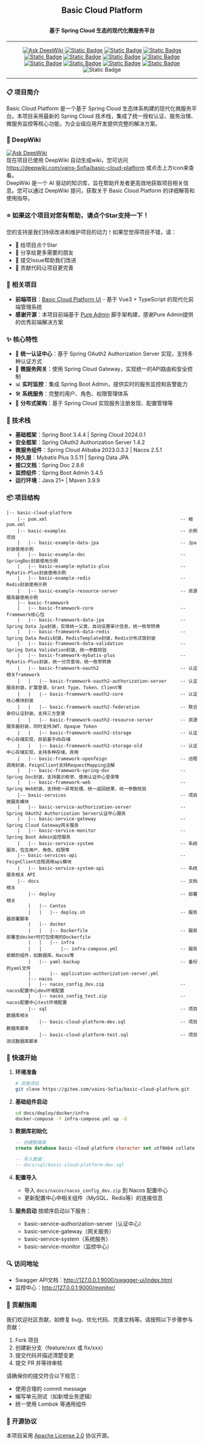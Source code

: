 <h2 style="margin: 30px 0 30px; text-align: center; font-weight: bold;">Basic Cloud Platform</h2>
<h4 style="text-align: center;">基于 Spring Cloud 生态的现代化微服务平台</h4>

---
<div style="text-align: center">

[![Ask DeepWiki](https://deepwiki.com/badge.svg)](https://deepwiki.com/vains-Sofia/basic-cloud-platform)
[![Static Badge](https://img.shields.io/badge/Spring%20Boot-3.4.4-6DB33F?logo=springboot)](https://docs.spring.io/spring-boot/index.html)
[![Static Badge](https://img.shields.io/badge/Spring%20OAuth2%20Authorization%20Server-1.4.2-6DB33F?logo=springsecurity)](https://docs.spring.io/spring-authorization-server/reference/index.html)
[![Static Badge](https://img.shields.io/badge/Spring%20Cloud-2024.0.1-6DB33F?logo=spring)](https://docs.spring.io/spring-cloud-release/reference/index.html)
[![Static Badge](https://img.shields.io/badge/Spring%20Cloud%20Alibaba-2023.0.3.2-ff6a00?logo=alibabacloud)](https://sca.aliyun.com/)
[![Static Badge](https://img.shields.io/badge/Spring%20Doc-2.8.6-6ba43a)](https://springdoc.org/)
[![Static Badge](https://img.shields.io/badge/Mybatis%20Plus-3.5.11-1e90ff)](https://baomidou.com/)
[![Static Badge](https://img.shields.io/badge/Spring%20Boot%20Admin-3.4.5-42d3a5)](https://docs.spring-boot-admin.com/3.4.5/docs/index)
[![Static Badge](https://img.shields.io/badge/Java-21%2B-c74634?logo=openjdk)](https://www.graalvm.org/)
[![Static Badge](https://img.shields.io/badge/Nacos-2.5.1-1be1f6)](https://nacos.io)
[![Static Badge](https://img.shields.io/badge/Apache%20Maven-3.9.9-f5f5f5?logo=apachemaven)](https://maven.apache.org/)
[![Static Badge](https://img.shields.io/badge/License-Apache%20License%202.0-f5f5f5?logo=apache)](./LICENSE)
![Static Badge](https://img.shields.io/badge/Author-vains_Sofia(云逸)-blue)

</div>

---

### 📋 项目简介

Basic Cloud Platform 是一个基于 Spring Cloud 生态体系构建的现代化微服务平台。本项目采用最新的 Spring Cloud 技术栈，集成了统一授权认证、服务治理、微服务监控等核心功能，为企业级应用开发提供完整的解决方案。

### 📖 DeepWiki
[![Ask DeepWiki](https://deepwiki.com/badge.svg)](https://deepwiki.com/vains-Sofia/basic-cloud-platform)<br />
现在项目已使用 DeepWiki 自动生成wiki，您可访问 https://deepwiki.com/vains-Sofia/basic-cloud-platform 或点击上方icon来查看。<br />
DeepWiki 是一个 AI 驱动的知识库，旨在帮助开发者更高效地获取项目相关信息。您可以通过 DeepWiki 提问，获取关于 Basic Cloud Platform 的详细解答和使用指导。

### ⭐ 如果这个项目对您有帮助，请点个Star支持一下！

您的支持是我们持续改进和维护项目的动力！如果您觉得项目不错，请：
- 🌟 给项目点个Star
- 🔄 分享给更多需要的朋友
- 🐛 提交Issue帮助我们改进
- 🔧 贡献代码让项目更完善

### 🎯 相关项目

- **前端项目**：[Basic Cloud Platform UI](https://gitee.com/vains-Sofia/basic-cloud-platform-ui) - 基于 Vue3 + TypeScript 的现代化前端管理系统
- **感谢开源**：本项目前端基于 [Pure Admin](https://gitee.com/yiming_chang/pure-admin-thin) 脚手架构建，感谢Pure Admin提供的优秀前端解决方案

### ✨ 核心特性

- 🔐 **统一认证中心**：基于 Spring OAuth2 Authorization Server 实现，支持多种认证方式
- 🚀 **微服务网关**：使用 Spring Cloud Gateway，实现统一的API路由和安全控制
- 📊 **实时监控**：集成 Spring Boot Admin，提供实时的服务监控和告警能力
- 🛠️ **系统服务**：完整的用户、角色、权限管理体系
- 🔄 **分布式架构**：基于 Spring Cloud 实现服务注册发现、配置管理等

### 🔨 技术栈

- **基础框架**：Spring Boot 3.4.4 | Spring Cloud 2024.0.1
- **安全框架**：Spring OAuth2 Authorization Server 1.4.2
- **微服务组件**：Spring Cloud Alibaba 2023.0.3.2 | Nacos 2.5.1
- **持久层**：Mybatis Plus 3.5.11 | Spring Data JPA
- **接口文档**：Spring Doc 2.8.6
- **监控组件**：Spring Boot Admin 3.4.5
- **运行环境**：Java 21+ | Maven 3.9.9

### 📦 项目结构

```shell
|-- basic-cloud-platform
    |-- pom.xml                                                 -- 根pom.xml
    |-- basic-examples                                          -- 示例项目
    |   |-- basic-example-data-jpa                              -- Jpa封装使用示例
    |   |-- basic-example-doc                                   -- SpringDoc封装使用示例
    |   |-- basic-example-mybatis-plus                          -- Mybatis-Plus封装使用示例
    |   |-- basic-example-redis                                 -- Redis封装使用示例
    |   |-- basic-example-resource-server                       -- 资源服务器使用示例
    |-- basic-framework
    |   |-- basic-framework-core                                -- framework核心包
    |   |-- basic-framework-data-jpa                            -- Spring Data Jpa封装，实体统一父类，自动设置审计信息，统一枚举转换
    |   |-- basic-framework-data-redis                          -- Spring Data Redis封装，RedisTemplate封装，Redis分布式锁封装
    |   |-- basic-framework-data-validation                     -- Spring Data Validation封装，统一参数校验
    |   |-- basic-framework-mybatis-plus                        -- Mybatis-Plus封装，统一分页查询，统一枚举转换
    |   |-- basic-framework-oauth2                              -- 认证相关framework
    |   |   |-- basic-framework-oauth2-authorization-server     -- 认证服务封装，扩展登录、Grant Type、Token、Client等
    |   |   |-- basic-framework-oauth2-core                     -- 认证核心模块封装
    |   |   |-- basic-framework-oauth2-federation               -- 联合身份认证封装，支持三方登录
    |   |   |-- basic-framework-oauth2-resource-server          -- 资源服务器封装，同时支持JWT、Opaque Token
    |   |   |-- basic-framework-oauth2-storage                  -- 认证中心存储实现，目前基于db存储
    |   |   |-- basic-framework-oauth2-storage-old              -- 认证中心存储实现，支持多种存储，弃用
    |   |-- basic-framework-openfeign                           -- 远程调用封装，FeignClient支持RequestMapping注解
    |   |-- basic-framework-spring-doc                          -- Spring Doc封装，支持展示枚举、使用认证中心登录等
    |   |-- basic-framework-web                                 -- Spring Web封装，支持统一异常处理、统一返回结果、统一参数校验
    |-- basic-services                                          -- 项目微服务模块
    |   |-- basic-service-authorization-server                  -- Spring OAuth2 Authorization Server认证中心服务
    |   |-- basic-service-gateway                               -- Spring Cloud Gateway网关服务
    |   |-- basic-service-monitor                               -- Spring Boot Admin监控服务
    |   |-- basic-service-system                                -- 系统服务，包含用户、角色、权限等
    |-- basic-services-api                                      -- FeignClient远程调用api模块
    |   |-- basic-service-system-api                            -- 系统服务相关 API
    |-- docs                                                    -- 文档相关
        |-- deploy                                              -- 部署相关
        |   |-- Centos
        |   |   |-- deploy.sh                                   -- 服务器部署脚本
        |   |-- docker
        |   |   |-- Dockerfile                                  -- 服务部署至docker时打包使用的Dockerfile
        |   |   |-- infra
        |   |       |-- infra-compose.yml                       -- 服务依赖的组件，如数据库、Nacos等
        |   |-- yaml-backup                                     -- 备份的yaml文件
        |       |-- application-authorization-server.yml
        |-- nacos
        |   |-- nacos_config_dev.zip                            -- nacos配置中心dev环境配置
        |   |-- nacos_config_test.zip                           -- nacos配置中心test环境配置
        |-- sql                                                 -- 项目数据库相关
            |-- basic-cloud-platform-dev.sql                    -- 项目数据库脚本
            |-- basic-cloud-platform-test.sql                   -- 项目测试数据库脚本
```


### 🚀 快速开始

1. **环境准备**
   ```bash
   # 克隆项目
   git clone https://gitee.com/vains-Sofia/basic-cloud-platform.git
   ```

2. **基础组件启动**
   ```bash
   cd docs/deploy/docker/infra
   docker-compose -f infra-compose.yml up -d
   ```

3. **数据库初始化**
   ```sql
   -- 创建数据库
   create database basic-cloud-platform character set utf8mb4 collate utf8mb4_bin;
   
   -- 导入数据：
   -- docs/sql/basic-cloud-platform-dev.sql
   ```

4. **配置导入**
    - 导入 `docs/nacos/nacos_config_dev.zip` 到 Nacos 配置中心
    - 更新配置中心中相关组件（MySQL、Redis等）的连接信息

5. **服务启动**
   按顺序启动以下服务：
    - basic-service-authorization-server（认证中心）
    - basic-service-gateway（网关服务）
    - basic-service-system（系统服务）
    - basic-service-monitor（监控中心）

### 🔍 访问地址

- Swagger API文档：http://127.0.0.1:9000/swagger-ui/index.html
- 监控中心：http://127.0.0.1:9000/monitor/

### 👥 贡献指南

我们欢迎社区贡献，如修复 bug、优化代码、完善文档等。请按照以下步骤参与贡献：
1. Fork 项目
2. 创建新分支（feature/xxx 或 fix/xxx）
3. 提交代码并描述清楚变更
4. 提交 PR 并等待审核

请确保你的提交符合以下规范：
- 使用合理的 commit message
- 编写单元测试（如新增业务逻辑）
- 统一使用 Lombok 等通用组件

### 📄 开源协议

本项目采用 [Apache License 2.0](./LICENSE) 协议开源。